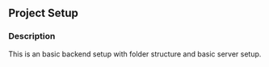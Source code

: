 ## Project Setup
### Description
This is an basic backend setup with folder structure and basic server setup.